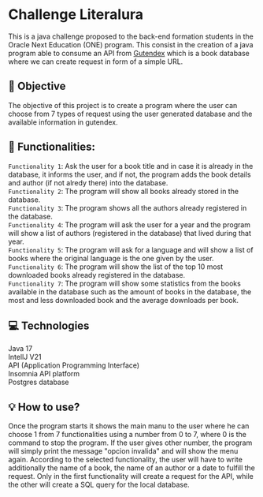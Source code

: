 # Challenge Literalura
This is a java challenge proposed to the back-end formation students in the Oracle Next Education (ONE) program.
This consist in the creation of a java program able to consume an API from [Gutendex]([https://www.exchangerate-api.com/](https://gutendex.com/)) which is a book database where we can create request in form of a simple URL.

## :checkered_flag: Objective
The objective of this project is to create a program where the user can choose from 7 types of request using the user generated database and the available information in gutendex.

## :hammer: Functionalities:
`Functionality 1`: Ask the user for a book title and in case it is already in the database, it informs the user, and if not, the program adds the book details and author (if not alredy there) into the database. \
`Functionality 2`: The program will show all books already stored in the database. \
`Functionality 3`: The program shows all the authors already registered in the database. \
`Functionality 4`: The program will ask the user for a year and the program will show a list of authors (registered in the database) that lived during that year. \
`Functionality 5`: The program will ask for a language and will show a list of books where the original language is the one given by the user. \
`Functionality 6`: The program will show the list of the top 10 most downloaded books already registered in the database. \
`Functionality 7`: The program will show some statistics from the books available in the database such as the amount of books in the database, the most and less downloaded book and the average downloads per book.

## :computer: Technologies
Java 17 \
IntellJ V21 \
API (Application Programming Interface) \
Insomnia API platform \
Postgres database

## :bulb: How to use?
Once the program starts it shows the main manu to the user where he can choose 1 from 7 functionalities using a number from 0 to 7, where 0 is the command to stop the program. If the user gives other number, the program will simply print the message "opcion invalida" and will show the menu again.
According to the selected functionality, the user will have to write additionally the name of a book, the name of an author or a date to fulfill the request.
Only in the first functionality will create a request for the API, while the other will create a SQL query for the local database.